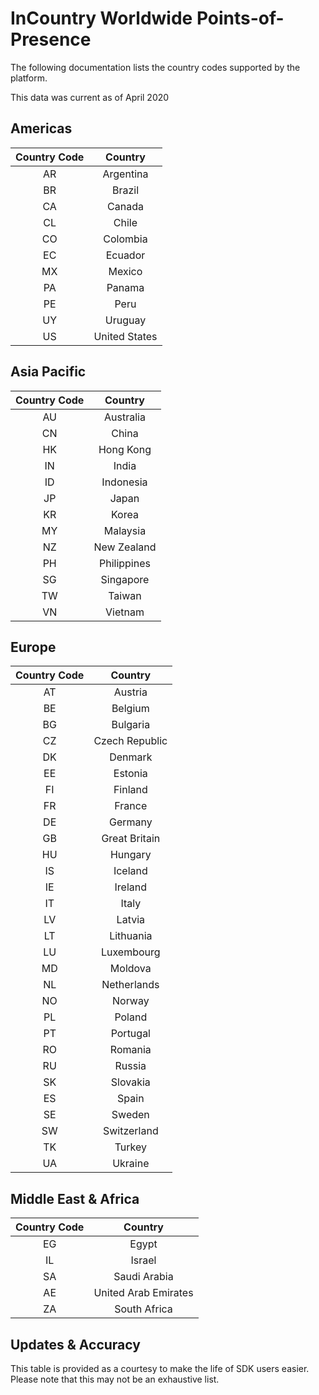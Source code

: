 InCountry Worldwide Points-of-Presence
===========
The following documentation lists the country codes supported by the platform.

This data was current as of April 2020

Americas
-----
| Country Code  | Country  |
|:-:|:-:|
| AR  | Argentina  |
| BR  | Brazil  |
| CA  | Canada  |
| CL  | Chile  |
| CO  | Colombia  |
| EC  | Ecuador  |
| MX  | Mexico  |
| PA  | Panama  |
| PE  | Peru  |
| UY  | Uruguay  |
| US  | United States  |


Asia Pacific
-----
| Country Code  | Country  |
|:-:|:-:|
| AU  | Australia  |
| CN  | China  |
| HK  | Hong Kong  |
| IN  | India  |
| ID  | Indonesia  |
| JP  | Japan  |
| KR  | Korea  |
| MY  | Malaysia  |
| NZ  | New Zealand  |
| PH  | Philippines  |
| SG  | Singapore  |
| TW  | Taiwan  |
| VN  | Vietnam  |


Europe
-----
| Country Code  | Country  |
|:-:|:-:|
| AT  | Austria  |
| BE  | Belgium  |
| BG  | Bulgaria  |
| CZ  | Czech Republic  |
| DK  | Denmark  |
| EE  | Estonia  |
| FI  | Finland  |
| FR  | France  |
| DE  | Germany  |
| GB  | Great Britain  |
| HU  | Hungary  |
| IS  | Iceland  |
| IE  | Ireland  |
| IT  | Italy  |
| LV  | Latvia  |
| LT  | Lithuania  |
| LU  | Luxembourg  |
| MD  | Moldova  |
| NL  | Netherlands  |
| NO  | Norway  |
| PL  | Poland  |
| PT  | Portugal  |
| RO  | Romania  |
| RU  | Russia  |
| SK  | Slovakia  |
| ES  | Spain |
| SE  | Sweden |
| SW  | Switzerland |
| TK  | Turkey |
| UA  | Ukraine  |


Middle East & Africa
-----
| Country Code  | Country  |
|:-:|:-:|
| EG  | Egypt  |
| IL  | Israel  |
| SA  | Saudi Arabia  |
| AE  | United Arab Emirates  |
| ZA  | South Africa  |




Updates & Accuracy
-----
This table is provided as a courtesy to make the life of SDK users easier. Please note that this may not be an exhaustive list.
